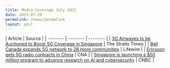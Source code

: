 ```yaml
---
title: Media Coverage July 2021
date: 2021-07-29
permalink: /news/permalink
layout: post
---
```

| Article | Source | 
| -------- | -------- | -------- |
| <a href="https://www.straitstimes.com/tech/tech-news/3g-airwaves-to-be-auctioned-to-boost-5g-coverage-in-spore" target="_blank">3G Airwaves to be Auctioned to Boost 5G Coverage in Singapore</a>   | The Straits Times     |
| <a href="https://www.lifewire.com/5g-news-4428066" target="_blank">Bell Canada expands 5G network to 28 more communities</a>   | Lifewire     |
| <a href="https://www.channelnewsasia.com/news/business/ericsson-gets-5g-radio-contracts-in-china-sources-15361950" target="_blank">Ericsson gets 5G radio contracts in China</a>   | CNA     |
| <a href="https://www.cnbc.com/2021/07/13/singapore-to-launch-50-million-program-in-ai-cybersecurity-research-for-5g.html" target="_blank">Singapore is launching a $50 million program to advance research on AI and cybersecurity</a>   | CNBC     |
